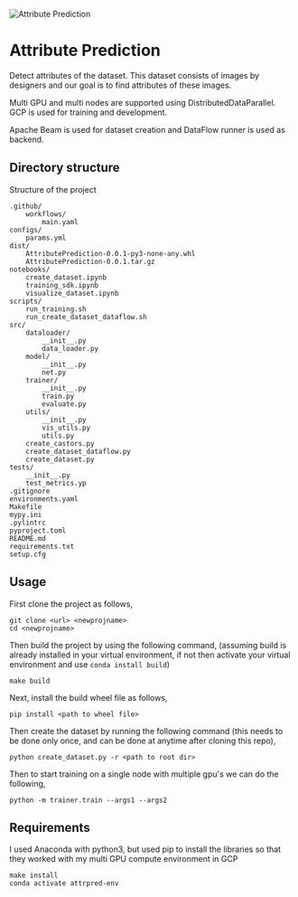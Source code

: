 ![Attribute Prediction](https://github.com/hm-group/attribute-prediction/actions/workflows/main.yaml/badge.svg)

# Attribute Prediction
Detect attributes of the dataset. This dataset consists of images by designers and our goal is to find attributes of these images.

Multi GPU and multi nodes are supported using DistributedDataParallel. GCP is used for training and development.

Apache Beam is used for dataset creation and DataFlow runner is used as backend.

## Directory structure
Structure of the project
```
.github/
    workflows/
	    main.yaml
configs/
    params.yml
dist/
    AttributePrediction-0.0.1-py3-none-any.whl
    AttributePrediction-0.0.1.tar.gz
notebooks/
    create_dataset.ipynb
    training_sdk.ipynb
    visualize_dataset.ipynb
scripts/
    run_training.sh
    run_create_dataset_dataflow.sh
src/
    dataloader/
        __init__.py
        data_loader.py
    model/
        __init__.py
        net.py
    trainer/
        __init__.py
        train.py
        evaluate.py
    utils/
        __init__.py
        vis_utils.py
        utils.py
    create_castors.py
    create_dataset_dataflow.py
    create_dataset.py
tests/
    __init__.py
    test_metrics.yp
.gitignore
environments.yaml
Makefile
mypy.ini
.pylintrc
pyproject.toml
README.md
requirements.txt
setup.cfg
```

## Usage
First clone the project as follows,
```
git clone <url> <newprojname>
cd <newprojname>
```
Then build the project by using the following command, (assuming build is already installed in your virtual environment, if not then activate your virtual environment and use `conda install build`)
```
make build
```
Next, install the build wheel file as follows,
```
pip install <path to wheel file>
```
Then create the dataset by running the following command (this needs to be done only once, and can be done at anytime after cloning this repo),
```
python create_dataset.py -r <path to root dir>
```
Then to start training on a single node with multiple gpu's we can do the following,
```
python -m trainer.train --args1 --args2
```

## Requirements
I used Anaconda with python3, but used pip to install the libraries so that they worked with my multi GPU compute environment in GCP

```
make install
conda activate attrpred-env
```